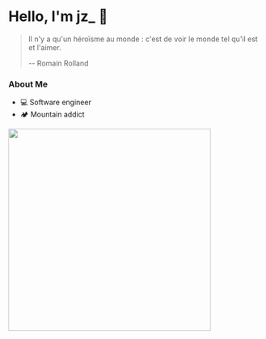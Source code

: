 Hello, I'm jz_ 🎏
==============

> Il n'y a qu'un héroïsme au monde : c'est de voir le monde tel qu'il est et l'aimer.
>
> -- Romain Rolland

### About Me

- 💻 Software engineer
- 🏕️ Mountain addict

<img src="https://github.com/user-attachments/assets/33cba0aa-9f8d-4bac-80d5-3b644671e50e" width="400">
